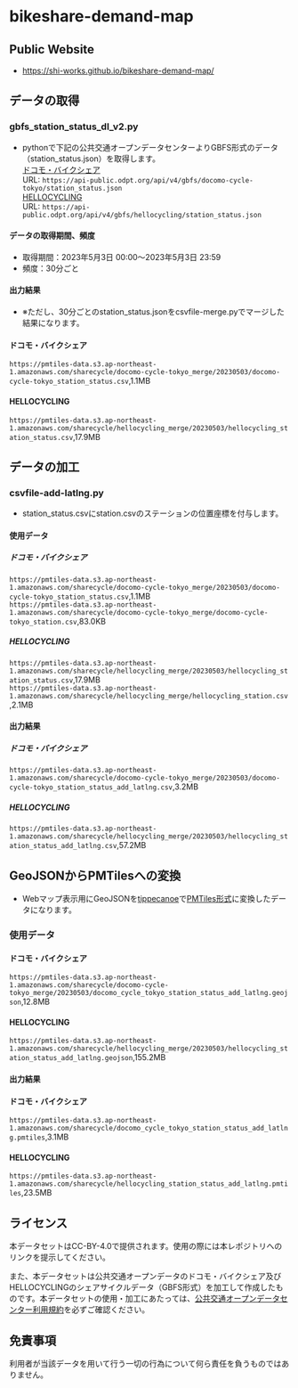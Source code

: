 # bikeshare-demand-map
## Public Website
- https://shi-works.github.io/bikeshare-demand-map/

## データの取得
### gbfs_station_status_dl_v2.py
- pythonで下記の公共交通オープンデータセンターよりGBFS形式のデータ（station_status.json）を取得します。  
[ドコモ・バイクシェア](https://ckan.odpt.org/dataset/c_bikeshare_gbfs-d-bikeshare/resource/f114f7d1-11c8-4f03-98e1-2a6d2fd53e2e)  
URL: `https://api-public.odpt.org/api/v4/gbfs/docomo-cycle-tokyo/station_status.json`  
[HELLOCYCLING](https://ckan.odpt.org/dataset/c_bikeshare_gbfs-openstreet/resource/ccbd64b6-93f0-412e-be8a-391c72aecf61)  
URL: `https://api-public.odpt.org/api/v4/gbfs/hellocycling/station_status.json`
#### データの取得期間、頻度
- 取得期間：2023年5月3日 00:00～2023年5月3日 23:59
- 頻度：30分ごと
#### 出力結果
- ※ただし、30分ごとのstation_status.jsonをcsvfile-merge.pyでマージした結果になります。
#### ドコモ・バイクシェア
`https://pmtiles-data.s3.ap-northeast-1.amazonaws.com/sharecycle/docomo-cycle-tokyo_merge/20230503/docomo-cycle-tokyo_station_status.csv`,1.1MB  
#### HELLOCYCLING
`https://pmtiles-data.s3.ap-northeast-1.amazonaws.com/sharecycle/hellocycling_merge/20230503/hellocycling_station_status.csv`,17.9MB

## データの加工
### csvfile-add-latlng.py
- station_status.csvにstation.csvのステーションの位置座標を付与します。
#### 使用データ
##### ドコモ・バイクシェア
`https://pmtiles-data.s3.ap-northeast-1.amazonaws.com/sharecycle/docomo-cycle-tokyo_merge/20230503/docomo-cycle-tokyo_station_status.csv`,1.1MB  
`https://pmtiles-data.s3.ap-northeast-1.amazonaws.com/sharecycle/docomo-cycle-tokyo_merge/docomo-cycle-tokyo_station.csv`,83.0KB  
##### HELLOCYCLING
`https://pmtiles-data.s3.ap-northeast-1.amazonaws.com/sharecycle/hellocycling_merge/20230503/hellocycling_station_status.csv`,17.9MB  
`https://pmtiles-data.s3.ap-northeast-1.amazonaws.com/sharecycle/hellocycling_merge/hellocycling_station.csv`,2.1MB  
#### 出力結果
##### ドコモ・バイクシェア
`https://pmtiles-data.s3.ap-northeast-1.amazonaws.com/sharecycle/docomo-cycle-tokyo_merge/20230503/docomo-cycle-tokyo_station_status_add_latlng.csv`,3.2MB
##### HELLOCYCLING
`https://pmtiles-data.s3.ap-northeast-1.amazonaws.com/sharecycle/hellocycling_merge/20230503/hellocycling_station_status_add_latlng.csv`,57.2MB

## GeoJSONからPMTilesへの変換
- Webマップ表示用にGeoJSONを[tippecanoe](https://github.com/felt/tippecanoe)で[PMTiles形式](https://github.com/protomaps/PMTiles)に変換したデータになります。
### 使用データ
#### ドコモ・バイクシェア
`https://pmtiles-data.s3.ap-northeast-1.amazonaws.com/sharecycle/docomo-cycle-tokyo_merge/20230503/docomo_cycle_tokyo_station_status_add_latlng.geojson`,12.8MB
#### HELLOCYCLING
`https://pmtiles-data.s3.ap-northeast-1.amazonaws.com/sharecycle/hellocycling_merge/20230503/hellocycling_station_status_add_latlng.geojson`,155.2MB
#### 出力結果
#### ドコモ・バイクシェア
`https://pmtiles-data.s3.ap-northeast-1.amazonaws.com/sharecycle/docomo_cycle_tokyo_station_status_add_latlng.pmtiles`,3.1MB
#### HELLOCYCLING
`https://pmtiles-data.s3.ap-northeast-1.amazonaws.com/sharecycle/hellocycling_station_status_add_latlng.pmtiles`,23.5MB

## ライセンス
本データセットはCC-BY-4.0で提供されます。使用の際には本レポジトリへのリンクを提示してください。

また、本データセットは公共交通オープンデータのドコモ・バイクシェア及びHELLOCYCLINGのシェアサイクルデータ（GBFS形式）を加工して作成したものです。本データセットの使用・加工にあたっては、[公共交通オープンデータセンター利用規約](https://developer.odpt.org/terms/center_use_rules.html)を必ずご確認ください。

## 免責事項
利用者が当該データを用いて行う一切の行為について何ら責任を負うものではありません。
